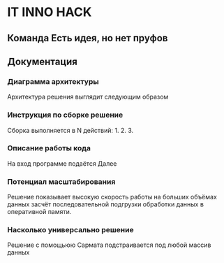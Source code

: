 # IT INNO HACK
## Команда Есть идея, но нет пруфов

## Документация

### Диаграмма архитектуры
Архитектура решения выглядит следующим образом

### Инструкция по сборке решение
Сборка выполняется в N действий:
1.
2.
3.

### Описание работы кода
На вход программе подаётся 
Далее

### Потенциал масштабирования
Решение показывает высокую скорость работы на больших объёмах данных засчёт последовательной подгрузки обработки данных в оперативной памяти.

### Насколько универсально решение 
Решение с помощьюю Сармата подстраивается под любой массив данных


### 
